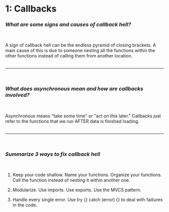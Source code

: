 # 1: Callbacks

### *What are some signs and causes of callback hell?*
<br/>

A sign of callback hell can be the endless pyramid of closing brackets. A main cause of this is due to someone nesting all the functions within the other functions instead of calling them from another location.
<br/><br/><hr/><br/>

### *What does asynchronous mean and how are callbacks involved?*
<br/>

Asynchronous means "take some time" or "act on this later." Callbacks just refer to the functions that we run AFTER data is finished loading.
<br/><br/><hr/><br/>

### *Summarize 3 ways to fix callback hell*
<br/>

1. Keep your code shallow. Name your functions. Organize your functions. Call the function instead of nesting it within another one.

2. Modularize. Use imports. Use exports. Use the MVCS pattern.

3. Handle every single error. Use try {} catch (error) {} to deal with failiures in the code.


